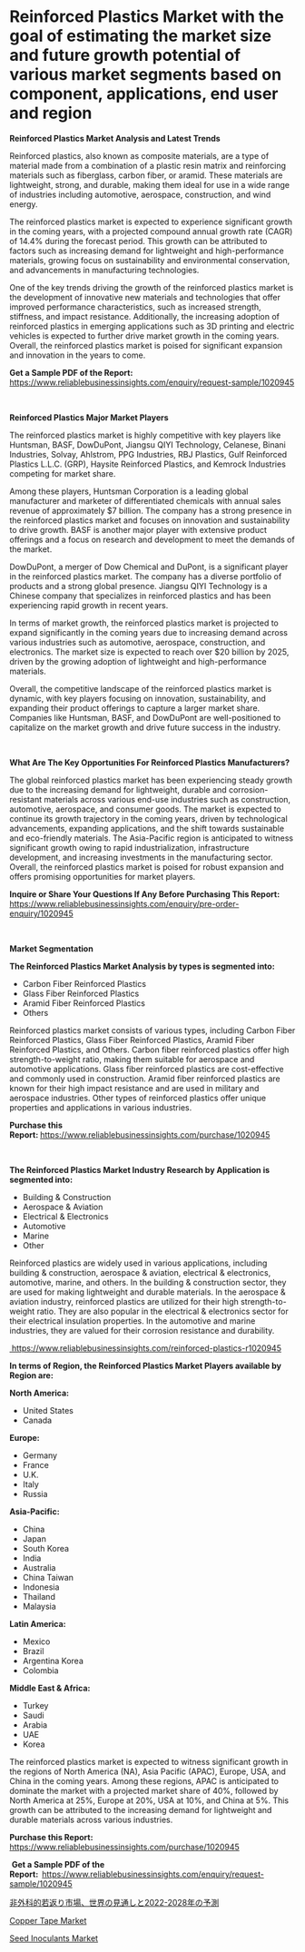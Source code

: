 <p><h1>Reinforced Plastics Market with the goal of estimating the market size and future growth potential of various market segments based on component, applications, end user and region</h1></p><p><strong>Reinforced Plastics Market Analysis and Latest Trends</strong></p>
<p><p>Reinforced plastics, also known as composite materials, are a type of material made from a combination of a plastic resin matrix and reinforcing materials such as fiberglass, carbon fiber, or aramid. These materials are lightweight, strong, and durable, making them ideal for use in a wide range of industries including automotive, aerospace, construction, and wind energy.</p><p>The reinforced plastics market is expected to experience significant growth in the coming years, with a projected compound annual growth rate (CAGR) of 14.4% during the forecast period. This growth can be attributed to factors such as increasing demand for lightweight and high-performance materials, growing focus on sustainability and environmental conservation, and advancements in manufacturing technologies.</p><p>One of the key trends driving the growth of the reinforced plastics market is the development of innovative new materials and technologies that offer improved performance characteristics, such as increased strength, stiffness, and impact resistance. Additionally, the increasing adoption of reinforced plastics in emerging applications such as 3D printing and electric vehicles is expected to further drive market growth in the coming years. Overall, the reinforced plastics market is poised for significant expansion and innovation in the years to come.</p></p>
<p><strong>Get a Sample PDF of the Report:&nbsp;</strong> <a href="https://www.reliablebusinessinsights.com/enquiry/request-sample/1020945">https://www.reliablebusinessinsights.com/enquiry/request-sample/1020945</a></p>
<p>&nbsp;</p>
<p><strong>Reinforced Plastics Major Market Players</strong></p>
<p><p>The reinforced plastics market is highly competitive with key players like Huntsman, BASF, DowDuPont, Jiangsu QIYI Technology, Celanese, Binani Industries, Solvay, Ahlstrom, PPG Industries, RBJ Plastics, Gulf Reinforced Plastics L.L.C. (GRP), Haysite Reinforced Plastics, and Kemrock Industries competing for market share. </p><p>Among these players, Huntsman Corporation is a leading global manufacturer and marketer of differentiated chemicals with annual sales revenue of approximately $7 billion. The company has a strong presence in the reinforced plastics market and focuses on innovation and sustainability to drive growth. BASF is another major player with extensive product offerings and a focus on research and development to meet the demands of the market.</p><p>DowDuPont, a merger of Dow Chemical and DuPont, is a significant player in the reinforced plastics market. The company has a diverse portfolio of products and a strong global presence. Jiangsu QIYI Technology is a Chinese company that specializes in reinforced plastics and has been experiencing rapid growth in recent years.</p><p>In terms of market growth, the reinforced plastics market is projected to expand significantly in the coming years due to increasing demand across various industries such as automotive, aerospace, construction, and electronics. The market size is expected to reach over $20 billion by 2025, driven by the growing adoption of lightweight and high-performance materials.</p><p>Overall, the competitive landscape of the reinforced plastics market is dynamic, with key players focusing on innovation, sustainability, and expanding their product offerings to capture a larger market share. Companies like Huntsman, BASF, and DowDuPont are well-positioned to capitalize on the market growth and drive future success in the industry.</p></p>
<p>&nbsp;</p>
<p><strong>What Are The Key Opportunities For Reinforced Plastics Manufacturers?</strong></p>
<p><p>The global reinforced plastics market has been experiencing steady growth due to the increasing demand for lightweight, durable and corrosion-resistant materials across various end-use industries such as construction, automotive, aerospace, and consumer goods. The market is expected to continue its growth trajectory in the coming years, driven by technological advancements, expanding applications, and the shift towards sustainable and eco-friendly materials. The Asia-Pacific region is anticipated to witness significant growth owing to rapid industrialization, infrastructure development, and increasing investments in the manufacturing sector. Overall, the reinforced plastics market is poised for robust expansion and offers promising opportunities for market players.</p></p>
<p><strong>Inquire or Share Your Questions If Any Before Purchasing This Report:</strong> <a href="https://www.reliablebusinessinsights.com/enquiry/pre-order-enquiry/1020945">https://www.reliablebusinessinsights.com/enquiry/pre-order-enquiry/1020945</a></p>
<p>&nbsp;</p>
<p><strong>Market Segmentation</strong></p>
<p><strong>The Reinforced Plastics Market Analysis by types is segmented into:</strong></p>
<p><ul><li>Carbon Fiber Reinforced Plastics</li><li>Glass Fiber Reinforced Plastics</li><li>Aramid Fiber Reinforced Plastics</li><li>Others</li></ul></p>
<p><p>Reinforced plastics market consists of various types, including Carbon Fiber Reinforced Plastics, Glass Fiber Reinforced Plastics, Aramid Fiber Reinforced Plastics, and Others. Carbon fiber reinforced plastics offer high strength-to-weight ratio, making them suitable for aerospace and automotive applications. Glass fiber reinforced plastics are cost-effective and commonly used in construction. Aramid fiber reinforced plastics are known for their high impact resistance and are used in military and aerospace industries. Other types of reinforced plastics offer unique properties and applications in various industries.</p></p>
<p><strong>Purchase this Report:&nbsp;</strong><a href="https://www.reliablebusinessinsights.com/purchase/1020945">https://www.reliablebusinessinsights.com/purchase/1020945</a></p>
<p>&nbsp;</p>
<p><strong>The Reinforced Plastics Market Industry Research by Application is segmented into:</strong></p>
<p><ul><li>Building & Construction</li><li>Aerospace & Aviation</li><li>Electrical & Electronics</li><li>Automotive</li><li>Marine</li><li>Other</li></ul></p>
<p><p>Reinforced plastics are widely used in various applications, including building & construction, aerospace & aviation, electrical & electronics, automotive, marine, and others. In the building & construction sector, they are used for making lightweight and durable materials. In the aerospace & aviation industry, reinforced plastics are utilized for their high strength-to-weight ratio. They are also popular in the electrical & electronics sector for their electrical insulation properties. In the automotive and marine industries, they are valued for their corrosion resistance and durability.</p></p>
<p><a href="https://www.reliablebusinessinsights.com/reinforced-plastics-r1020945">&nbsp;https://www.reliablebusinessinsights.com/reinforced-plastics-r1020945</a></p>
<p><strong>In terms of Region, the Reinforced Plastics Market Players available by Region are:</strong></p>
<p>
    <p> <strong> North America: </strong>
        <ul>
            <li>United States</li>
            <li>Canada</li>
        </ul>
        </p> 
    <p> <strong> Europe: </strong>
        <ul>
            <li>Germany</li>
            <li>France</li>
            <li>U.K.</li>
            <li>Italy</li>
            <li>Russia</li>
        </ul>
        </p> 
    <p> <strong> Asia-Pacific: </strong>
        <ul>
            <li>China</li>
            <li>Japan</li>
            <li>South Korea</li>
            <li>India</li>
            <li>Australia</li>
            <li>China Taiwan</li>
            <li>Indonesia</li>
            <li>Thailand</li>
            <li>Malaysia</li>
        </ul>
        </p> 
    <p> <strong> Latin America: </strong>
        <ul>
            <li>Mexico</li>
            <li>Brazil</li>
            <li>Argentina Korea</li>
            <li>Colombia</li>
        </ul>
        </p> 
    <p> <strong> Middle East & Africa: </strong>
        <ul>
            <li>Turkey</li>
            <li>Saudi</li>
            <li>Arabia</li>
            <li>UAE</li>
            <li>Korea</li>
        </ul>
    </p>
    </p>
<p><p>The reinforced plastics market is expected to witness significant growth in the regions of North America (NA), Asia Pacific (APAC), Europe, USA, and China in the coming years. Among these regions, APAC is anticipated to dominate the market with a projected market share of 40%, followed by North America at 25%, Europe at 20%, USA at 10%, and China at 5%. This growth can be attributed to the increasing demand for lightweight and durable materials across various industries.</p></p>
<p><strong>Purchase this Report: </strong><a href="https://www.reliablebusinessinsights.com/purchase/1020945">https://www.reliablebusinessinsights.com/purchase/1020945</a></p>
<p>&nbsp;<strong>Get a Sample PDF of the Report:&nbsp;&nbsp;</strong><a href="https://www.reliablebusinessinsights.com/enquiry/request-sample/1020945">https://www.reliablebusinessinsights.com/enquiry/request-sample/1020945</a></p>
<p><strong></strong></p>
<p><p><a href="https://github.com/BrionnaBoyle/Market-Research-Report-List-1/blob/main/2975662131086.md">非外科的若返り市場、世界の見通しと2022-2028年の予測</a></p><p><a href="https://github.com/jahid123ahm/Market-Research-Report-List-1/blob/main/copper-tape-market.md">Copper Tape Market</a></p><p><a href="https://github.com/ajohirul8010/Market-Research-Report-List-1/blob/main/seed-inoculants-market.md">Seed Inoculants Market</a></p></p>